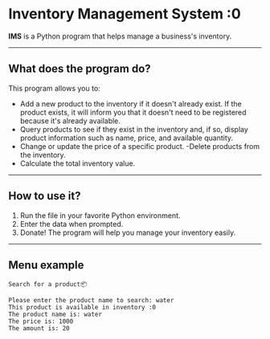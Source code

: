 # Inventory Management System :0

**IMS** is a Python program that helps manage a business's inventory.

---

## What does the program do?

This program allows you to:

- Add a new product to the inventory if it doesn't already exist. If the product exists, it will inform you that it doesn't need to be registered because it's already available.
- Query products to see if they exist in the inventory and, if so, display product information such as name, price, and available quantity.
- Change or update the price of a specific product.
-Delete products from the inventory.
- Calculate the total inventory value.

---

## How to use it?

1. Run the file in your favorite Python environment.
2. Enter the data when prompted.
3. Donate! The program will help you manage your inventory easily.

---

## Menu example

```plaintext
Search for a product📦

Please enter the product name to search: water
This product is available in inventory :0
The product name is: water
The price is: 1000
The amount is: 20
